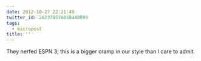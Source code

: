 ```yaml
---
date: 2012-10-27 22:21:40
twitter_id: 262378570058448899
tags:
  - micropost
title: ''
---
```


They nerfed ESPN 3; this is a bigger cramp in our style than I care to admit.

